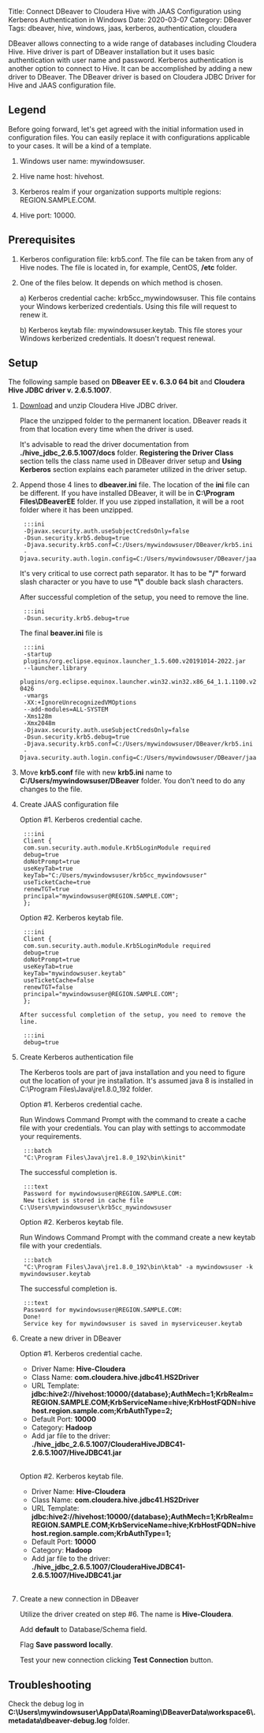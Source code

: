 Title: Connect DBeaver to Cloudera Hive with JAAS Configuration using Kerberos Authentication in Windows
Date: 2020-03-07
Category: DBeaver
Tags: dbeaver, hive, windows, jaas, kerberos, authentication, cloudera

DBeaver allows connecting to a wide range of databases including Cloudera Hive. Hive driver is part of DBeaver installation but it uses basic authentication with user name and password. Kerberos authentication is another option to connect to Hive. It can be accomplished by adding a new driver to DBeaver. The DBeaver driver is based on Cloudera JDBC Driver for Hive and JAAS configuration file.

## Legend

Before going forward, let's get agreed with the initial information used in configuration files. You can easily replace it with configurations applicable to your cases. It will be a kind of a template.

1. Windows user name: mywindowsuser.

2. Hive name host: hivehost.

3. Kerberos realm if your organization supports multiple regions: REGION.SAMPLE.COM.

4. Hive port: 10000.


## Prerequisites

1. Kerberos configuration file: krb5.conf. The file can be taken from any of Hive nodes. The file is located in, for example, CentOS, **/etc** folder.

2. One of the files below. It depends on which method is chosen.

    a) Kerberos credential cache: krb5cc_mywindowsuser. This file contains your Windows kerberized credentials. Using this file will request to renew it.

    b) Kerberos keytab file: mywindowsuser.keytab. This file stores your Windows kerberized credentials. It doesn't request renewal.

## Setup

The following sample based on **DBeaver EE v. 6.3.0 64 bit** and **Cloudera Hive JDBC driver v. 2.6.5.1007**.

1. [Download](https://www.cloudera.com/downloads/connectors/hive/jdbc/2-6-5.html) and unzip Cloudera Hive JDBC driver. 

    Place the unzipped folder to the permanent location. DBeaver reads it from that location every time when the driver is used.

    It's advisable to read the driver documentation from **./hive_jdbc_2.6.5.1007/docs** folder. **Registering the Driver Class** section tells the class name used in DBeaver driver setup and **Using Kerberos** section explains each parameter utilized in the driver setup.

2. Append those 4 lines to **dbeaver.ini** file. The location of the **ini** file can be different. If you have installed DBeaver, it will be in **C:\Program Files\DBeaverEE** folder. If you use zipped installation, it will be a root folder where it has been unzipped.

        :::ini
        -Djavax.security.auth.useSubjectCredsOnly=false
        -Dsun.security.krb5.debug=true
        -Djava.security.krb5.conf=C:/Users/mywindowsuser/DBeaver/krb5.ini
        -Djava.security.auth.login.config=C:/Users/mywindowsuser/DBeaver/jaas.conf

    It's very critical to use correct path separator. It has to be **"/"** forward slash character or you have to use **"\\\"** double back slash characters.

    After successful completion of the setup, you need to remove the line.

        :::ini
        -Dsun.security.krb5.debug=true

    The final **beaver.ini** file is

        :::ini
        -startup
        plugins/org.eclipse.equinox.launcher_1.5.600.v20191014-2022.jar
        --launcher.library
        plugins/org.eclipse.equinox.launcher.win32.win32.x86_64_1.1.1100.v20190907-0426
        -vmargs
        -XX:+IgnoreUnrecognizedVMOptions
        --add-modules=ALL-SYSTEM
        -Xms128m
        -Xmx2048m
        -Djavax.security.auth.useSubjectCredsOnly=false
        -Dsun.security.krb5.debug=true
        -Djava.security.krb5.conf=C:/Users/mywindowsuser/DBeaver/krb5.ini
        -Djava.security.auth.login.config=C:/Users/mywindowsuser/DBeaver/jaas.conf

3. Move **krb5.conf** file with new **krb5.ini** name to **C:/Users/mywindowsuser/DBeaver** folder. You don't need to do any changes to the file.

4. Create JAAS configuration file
    
    Option #1. Kerberos credential cache.

        :::ini
        Client {
        com.sun.security.auth.module.Krb5LoginModule required
        debug=true
        doNotPrompt=true
        useKeyTab=true
        keyTab="C:/Users/mywindowsuser/krb5cc_mywindowsuser"
        useTicketCache=true
        renewTGT=true
        principal="mywindowsuser@REGION.SAMPLE.COM";
        };

    Option #2. Kerberos keytab file.

        :::ini
        Client {
        com.sun.security.auth.module.Krb5LoginModule required
        debug=true
        doNotPrompt=true
        useKeyTab=true
        keyTab="mywindowsuser.keytab"
        useTicketCache=false
        renewTGT=false
        principal="mywindowsuser@REGION.SAMPLE.COM";
        };

       After successful completion of the setup, you need to remove the line.

        :::ini
        debug=true

5. Create Kerberos authentication file
    
    The Kerberos tools are part of java installation and you need to figure out the location of your jre installation. It's assumed java 8 is installed in C:\Program Files\Java\jre1.8.0_192 folder.

    Option #1. Kerberos credential cache.
    
    Run Windows Command Prompt with the command to create a cache file with your credentials. You can play with settings to accommodate your requirements.

        :::batch
        "C:\Program Files\Java\jre1.8.0_192\bin\kinit"
        
    The successful completion is.

        :::text
        Password for mywindowsuser@REGION.SAMPLE.COM:
        New ticket is stored in cache file C:\Users\mywindowsuser\krb5cc_mywindowsuser

    Option #2. Kerberos keytab file.
    
    Run Windows Command Prompt with the command create a new keytab file with your credentials.

        :::batch
        "C:\Program Files\Java\jre1.8.0_192\bin\ktab" -a mywindowsuser -k mywindowsuser.keytab
    
    The successful completion is.
       
        :::text
        Password for mywindowsuser@REGION.SAMPLE.COM:
        Done!
        Service key for mywindowsuser is saved in myserviceuser.keytab

6. Create a new driver in DBeaver

    Option #1. Kerberos credential cache.

    * Driver Name: **Hive-Cloudera**
    * Class Name: **com.cloudera.hive.jdbc41.HS2Driver**
    * URL Template: **jdbc:hive2://hivehost:10000/{database};AuthMech=1;KrbRealm=REGION.SAMPLE.COM;KrbServiceName=hive;KrbHostFQDN=hivehost.region.sample.com;KrbAuthType=2;**
    * Default Port: **10000**
    * Category: **Hadoop**
    * Add jar file to the driver: **./hive_jdbc_2.6.5.1007/ClouderaHiveJDBC41-2.6.5.1007/HiveJDBC41.jar**<br><br>

    Option #2. Kerberos keytab file.

    * Driver Name: **Hive-Cloudera**
    * Class Name: **com.cloudera.hive.jdbc41.HS2Driver**
    * URL Template: **jdbc:hive2://hivehost:10000/{database};AuthMech=1;KrbRealm=REGION.SAMPLE.COM;KrbServiceName=hive;KrbHostFQDN=hivehost.region.sample.com;KrbAuthType=1;**
    * Default Port: **10000**
    * Category: **Hadoop**
    * Add jar file to the driver: **./hive_jdbc_2.6.5.1007/ClouderaHiveJDBC41-2.6.5.1007/HiveJDBC41.jar**<br><br>

7. Create a new connection in DBeaver

    Utilize the driver created on step #6. The name is **Hive-Cloudera**. 

    Add **default** to Database/Schema field.

    Flag **Save password locally**.

    Test your new connection clicking **Test Connection** button.

## Troubleshooting

Check the debug log in **C:\Users\mywindowsuser\AppData\Roaming\DBeaverData\workspace6\\.metadata\dbeaver-debug.log** folder.
